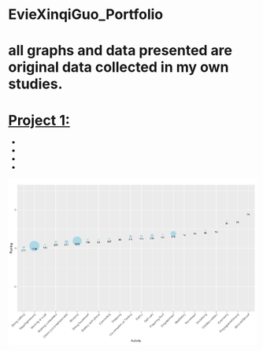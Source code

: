 # EvieXinqiGuo_Portfolio

# all graphs and data presented are original data collected in my own studies.
# [Project 1:](https://)
*
*
*
*
![](https://github.com/EvieXinqiGuo/EvieGuo_Portfolio/blob/main/images/Picture4.png)
![]()
![]()
![]()
